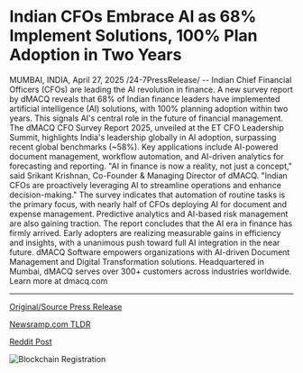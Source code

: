 # Indian CFOs Embrace AI as 68% Implement Solutions, 100% Plan Adoption in Two Years

MUMBAI, INDIA, April 27, 2025 /24-7PressRelease/ -- Indian Chief Financial Officers (CFOs) are leading the AI revolution in finance. A new survey report by dMACQ reveals that 68% of Indian finance leaders have implemented artificial intelligence (AI) solutions, with 100% planning adoption within two years. This signals AI's central role in the future of financial management.  The dMACQ CFO Survey Report 2025, unveiled at the ET CFO Leadership Summit, highlights India's leadership globally in AI adoption, surpassing recent global benchmarks (~58%). Key applications include AI-powered document management, workflow automation, and AI-driven analytics for forecasting and reporting.  "AI in finance is now a reality, not just a concept," said Srikant Krishnan, Co-Founder & Managing Director of dMACQ. "Indian CFOs are proactively leveraging AI to streamline operations and enhance decision-making."  The survey indicates that automation of routine tasks is the primary focus, with nearly half of CFOs deploying AI for document and expense management. Predictive analytics and AI-based risk management are also gaining traction.  The report concludes that the AI era in finance has firmly arrived. Early adopters are realizing measurable gains in efficiency and insights, with a unanimous push toward full AI integration in the near future.  dMACQ Software empowers organizations with AI-driven Document Management and Digital Transformation solutions. Headquartered in Mumbai, dMACQ serves over 300+ customers across industries worldwide. Learn more at dmacq.com 

---

[Original/Source Press Release](https://www.24-7pressrelease.com/press-release/522239/indian-cfos-embrace-ai-as-68-implement-solutions-100-plan-adoption-in-two-years)
                    

[Newsramp.com TLDR](https://newsramp.com/curated-news/indian-cfos-spearheading-ai-revolution-in-finance-with-dmacq-survey-revealing-68-adoption-rate/81c991d8b890bbd41632beba72f660d8) 

 



[Reddit Post](https://www.reddit.com/r/newsramp/comments/1k8y6r0/indian_cfos_spearheading_ai_revolution_in_finance/) 



![Blockchain Registration](https://cdn.newsramp.app/24-7PressRelease/qrcode/254/27/noteHJcw.webp)